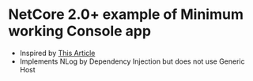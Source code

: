 ﻿# NetCore 2.0+ example of Minimum working Console app
- Inspired by [This Article](https://stackoverflow.com/questions/44838424/wiring-and-injected-nlog-into-a-net-core-console-application)
- Implements NLog by Dependency Injection but does not use Generic Host